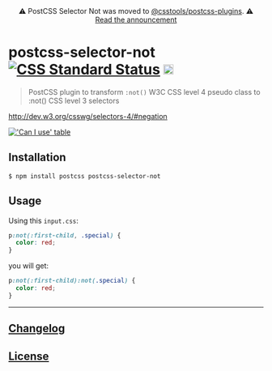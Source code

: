 <div align="center">⚠️ PostCSS Selector Not was moved to <a href="https://github.com/csstools/postcss-plugins/tree/main/plugins/postcss-selector-not">@csstools/postcss-plugins</a>. ⚠️ <br>
<a href="https://github.com/csstools/postcss-plugins/discussions/75">Read the announcement</a></div>

# postcss-selector-not [![CSS Standard Status](https://cssdb.org/images/badges/not-pseudo-class.svg)](https://cssdb.org/#not-pseudo-class) [<img alt="build status" src="https://github.com/postcss/postcss-selector-not/workflows/test/badge.svg" height="20">][cli-url]

> PostCSS plugin to transform `:not()` W3C CSS level 4 pseudo class to :not() CSS level 3 selectors

http://dev.w3.org/csswg/selectors-4/#negation

[!['Can I use' table](https://caniuse.bitsofco.de/image/css-not-sel-list.png)](https://caniuse.com/#feat=css-not-sel-list)

## Installation

```console
$ npm install postcss postcss-selector-not
```

## Usage

Using this `input.css`:

```css
p:not(:first-child, .special) {
  color: red;
}
```

you will get:

```css
p:not(:first-child):not(.special) {
  color: red;
}
```

---

## [Changelog](CHANGELOG.md)

## [License](LICENSE)

[cli-url]: https://github.com/postcss/postcss-selector-not/actions/workflows/test.yml?query=workflow/test
